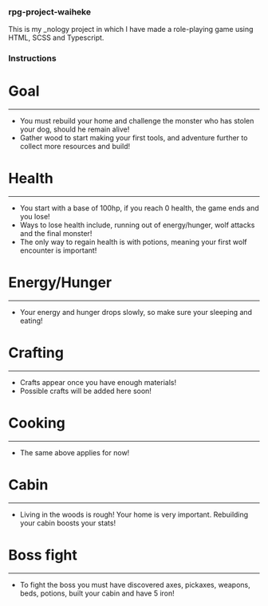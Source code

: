 ### rpg-project-waiheke

This is my _nology project in which I have made a role-playing game using HTML, SCSS and Typescript.

### Instructions

# **Goal**
---

- You must rebuild your home and challenge the monster who has stolen your dog, should he remain alive!
- Gather wood to start making your first tools, and adventure further to collect more resources and build!

# **Health**
---

- You start with a base of 100hp, if you reach 0 health, the game ends and you lose!
- Ways to lose health include, running out of energy/hunger, wolf attacks and the final monster!
- The only way to regain health is with potions, meaning your first wolf encounter is important!

# **Energy/Hunger**
---

- Your energy and hunger drops slowly, so make sure your sleeping and eating!

# **Crafting**
---

- Crafts appear once you have enough materials!
- Possible crafts will be added here soon!

# **Cooking**
---

- The same above applies for now!

# **Cabin**
---

- Living in the woods is rough! Your home is very important. Rebuilding your cabin boosts your stats!

# **Boss fight**
---

- To fight the boss you must have discovered axes, pickaxes, weapons, beds, potions, built your cabin and have 5 iron!